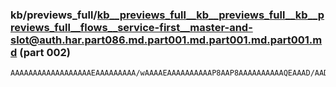 ### kb/previews_full/kb__previews_full__kb__previews_full__kb__previews_full__flows__service-first__master-and-slot@auth.har.part086.md.part001.md.part001.md.part001.md (part 002)

```md
AAAAAAAAAAAAAAAAAAEAAAAAAAAA/wAAAAEAAAAAAAAAAP8AAP8AAAAAAAAAAQEAAAD/AAD/AAAAAAAAAAABAAAA/wAA/wAAAAAAAAABAQAAAP8AAAABAAAAAAACAQEAAAAAAAAAAAAAAQEBAAAAAAAAAAAA/
```

```
